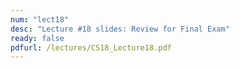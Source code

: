 ```yaml
---
num: "lect18"
desc: "Lecture #18 slides: Review for Final Exam"
ready: false
pdfurl: /lectures/CS18_Lecture18.pdf
---
```

